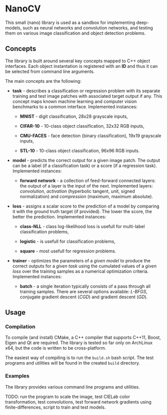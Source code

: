 # NanoCV

This small (nano) library is used as a sandbox for implementing deep-models, such as neural networks and convolution networks, and testing them on various image 
classification and object detection problems. 

## Concepts

The library is built around several key concepts mapped to C++ object interfaces. Each object instantation is registered with an **ID** and thus it can be selected 
from command line arguments. 

The main concepts are the following:

* **task** - describes a classification or regression problem with its separate training and test image patches with associated target output if any. 
This concept maps known machine learning and computer vision benchmarks to a common interface. Implemented instances: 

	* **MNIST** - digit classification, 28x28 grayscale inputs,

	* **CIFAR-10** - 10-class object classification, 32x32 RGB inputs,

	* **CMU-FACES** - face detection (binary classification), 19x19 grayscale inputs,

	* **STL-10** - 10-class object classification, 96x96 RGB inputs.

* **model** - predicts the correct output for a given image patch. The output can be a label (if a classification task) or a score (if a regression task). 
Implemented instances:

	* **forward network** - a collection of feed-forward connected layers: the output of a layer is the input of the next. Implemented layers: 
*convolution*, *activation* (hyperbolic tangent, unit, signed normalization) and *compression* (maximum, maximum absolute).

* **loss** - assigns a scalar score to the prediction of a model by comparing it with the ground truth target (if provided). The lower the score, the better the 
prediction. Implemented instances:

	* **class-NLL** - class log-likelihood loss is usefull for multi-label classification problems,

	* **logistic** - is usefull for classification problems,

	* **square** - most usefull for regression problems.

* **trainer** - optimizes the parameters of a *given model* to produce the correct outputs for a *given task* using the cumulated values of a *given loss* over the 
training samples as a numerical optimization criteria. Implemented instances:

	* **batch** - a single iteration typically consists of a pass through all training samples. There are several options available: *L-BFGS*, conjugate gradient 
descent (*CGD*) and gradient descent (*GD*).

## Usage

### Compilation

To compile (and install) CMake, a C++ compiler that supports C++11, Boost, Eigen and Qt are required. The library is tested so far only on ArchLinux x64, but the 
code is written to be cross-platform.

The easiest way of compiling is to run the `build.sh` bash script. The test programs and utilities will be found in the created `build` directory.

### Examples

The library provides various command line programs and utilities.

TODO: run the program to scale the image, test CIELab color transformation, test convolutions, test forward network gradients using finite-differences, script to 
train and test models.




 
